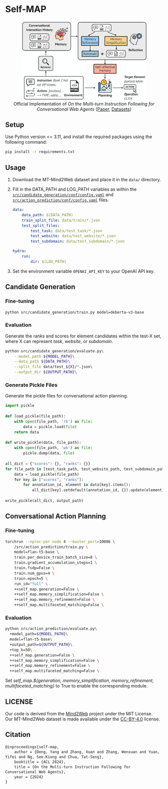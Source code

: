 # Self-MAP

<p align="center">
  <img src="./static/method.png" alt="Self-MAP-Overview" width="400"/> <!-- Adjust the width as needed -->
  <br>
  Official Implementation of <em>On the Multi-turn Instruction Following for Conversational Web Agents</em> (<a href="https://arxiv.org/abs/2402.15057">Paper</a>, <a href="https://huggingface.co/datasets/magicgh/MT-Mind2Web">Datasets</a>)
</p>


## Setup
Use Python version <= 3.11, and install the required packages using the following command:
```bash
pip install -r requirements.txt
```

## Usage
1. Download the MT-Mind2Web dataset and place it in the `data/` directory.
2. Fill in the DATA_PATH and LOG_PATH variables as within the [`src/candidate_generation/conf/config.yaml`](./src/candidate_generation/conf/config.yaml) and [`src/action_prediction/conf/config.yaml`](./src/action_prediction/conf/config.yaml) files.  

    ```yaml
    data:
        data_path: $(DATA_PATH)
        train_split_file: data/train/*.json
        test_split_files:
            test_task: data/test_task/*.json
            test_website: data/test_website/*.json
            test_subdomain: data/test_subdomain/*.json
    ```
    ```yaml
    hydra:
        run:
            dir: $(LOG_PATH)
    ```
3. Set the environment variable `OPENAI_API_KEY` to your OpenAI API key.

## Candidate Generation
### Fine-tuning
```bash
python src/candidate_generation/train.py model=deberta-v3-base
```
### Evaluation
Generate the ranks and scores for element candidates within the test-X set, where X can represent *task*, *website*, or *subdomain*.
```bash
python src/candidate_generation/evaluate.py\
    --model_path ${MODEL_PATH}\
    --data_path ${DATA_PATH}\
    --split_file data/test_${X}/*.json\
    --output_dir ${OUTPUT_PATH}\
```
### Generate Pickle Files
Generate the pickle files for conversational action planning.
```python
import pickle

def load_pickle(file_path):
    with open(file_path, 'rb') as file:
        data = pickle.load(file)
    return data

def write_pickle(data, file_path):
    with open(file_path, 'wb') as file:
        pickle.dump(data, file)

all_dict = {"scores": {}, "ranks": {}}
for file_path in [test_task_path, test_website_path, test_subdomain_path]:
    data = load_pickle(file_path)
    for key in ["scores", "ranks"]:
        for annotation_id, element in data[key].items():
            all_dict[key].setdefault(annotation_id, {}).update(element)

write_pickle(all_dict, output_path)
```
## Conversational Action Planning
### Fine-tuning
```bash
torchrun --nproc-per-node 4 --master_port=10086 \
    /src/action_prediction/train.py \
    model=flan-t5-base \
    train.per_device_train_batch_size=8 \
    train.gradient_accumulation_steps=1 \
    train.fsdp=False \
    train.num_gpus=4 \
    train.epoch=5 \
    run_id="full" \
    ++self_map.generation=False \
    ++self_map.memory_simplification=False \
    ++self_map.memory_refinement=False \
    ++self_map.multifaceted_matching=False \
```
### Evaluation
```bash
python src/action_prediction/evaluate.py\
  +model_path=${MODEL_PATH}\
  model=flan-t5-base\
  +output_path=${OUTPUT_PATH}\
  +top_k=50\
  ++self_map.generation=False \
  ++self_map.memory_simplification=False \
  ++self_map.memory_refinement=False \
  ++self_map.multifaceted_matching=False \
```
Set *self_map.${generation, memory_simplification, memory_refinement, multifaceted_matching}* to True to enable the corresponding module.

## LICENSE
Our code is derived from the [Mind2Web](https://github.com/OSU-NLP-Group/Mind2Web/) project under the MIT License.  
Our MT-Mind2Web dataset is made available under the [CC-BY-4.0](https://creativecommons.org/licenses/by/4.0/) license.

## Citation
```
@inproceedings{self-map,
    author = {Deng, Yang and Zhang, Xuan and Zhang, Wenxuan and Yuan, Yifei and Ng, See-Kiong and Chua, Tat-Seng},
    booktitle = {ACL 2024},
    title = {On the Multi-turn Instruction Following for Conversational Web Agents},
    year = {2024}
}
```
